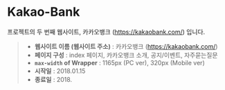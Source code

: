 # Kakao-Bank

프로젝트의 두 번째 웹사이트, 카카오뱅크 (https://kakaobank.com/) 입니다.

>- **웹사이트 이름 (웹사이트 주소)** : 카카오뱅크 (https://kakaobank.com/)
>- **페이지 구성** : index 페이지, 카카오뱅크 소개, 공지/이벤트, 자주묻는질문
>- **`max-width` of Wrapper** : 1165px (PC ver), 320px (Mobile ver)
>- **시작일** : 2018.01.15
>- **종료일** : 2018.


